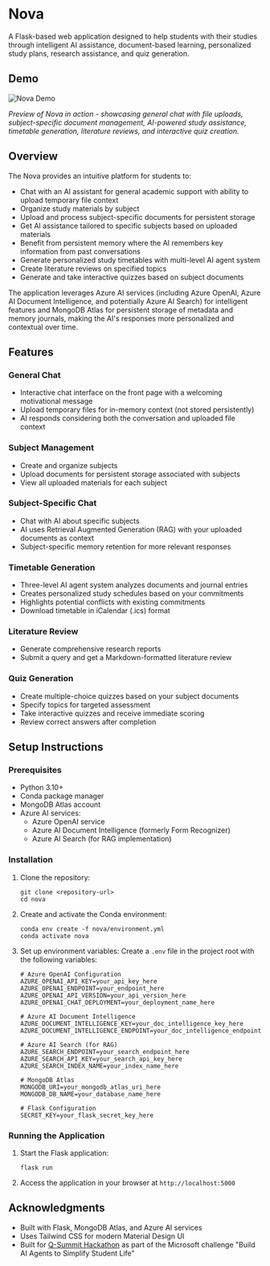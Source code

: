 # Nova

A Flask-based web application designed to help students with their studies through intelligent AI assistance, document-based learning, personalized study plans, research assistance, and quiz generation.

## Demo

![Nova Demo](screencaps/preview.gif)

*Preview of Nova in action - showcasing general chat with file uploads, subject-specific document management, AI-powered study assistance, timetable generation, literature reviews, and interactive quiz creation.*

## Overview

The Nova provides an intuitive platform for students to:

- Chat with an AI assistant for general academic support with ability to upload temporary file context
- Organize study materials by subject
- Upload and process subject-specific documents for persistent storage
- Get AI assistance tailored to specific subjects based on uploaded materials
- Benefit from persistent memory where the AI remembers key information from past conversations
- Generate personalized study timetables with multi-level AI agent system
- Create literature reviews on specified topics
- Generate and take interactive quizzes based on subject documents

The application leverages Azure AI services (including Azure OpenAI, Azure AI Document Intelligence, and potentially Azure AI Search) for intelligent features and MongoDB Atlas for persistent storage of metadata and memory journals, making the AI's responses more personalized and contextual over time.

## Features

### General Chat
- Interactive chat interface on the front page with a welcoming motivational message
- Upload temporary files for in-memory context (not stored persistently)
- AI responds considering both the conversation and uploaded file context

### Subject Management
- Create and organize subjects
- Upload documents for persistent storage associated with subjects
- View all uploaded materials for each subject

### Subject-Specific Chat
- Chat with AI about specific subjects
- AI uses Retrieval Augmented Generation (RAG) with your uploaded documents as context
- Subject-specific memory retention for more relevant responses

### Timetable Generation
- Three-level AI agent system analyzes documents and journal entries
- Creates personalized study schedules based on your commitments
- Highlights potential conflicts with existing commitments
- Download timetable in iCalendar (.ics) format

### Literature Review
- Generate comprehensive research reports
- Submit a query and get a Markdown-formatted literature review

### Quiz Generation
- Create multiple-choice quizzes based on your subject documents
- Specify topics for targeted assessment
- Take interactive quizzes and receive immediate scoring
- Review correct answers after completion

## Setup Instructions

### Prerequisites

- Python 3.10+
- Conda package manager
- MongoDB Atlas account
- Azure AI services:
  - Azure OpenAI service
  - Azure AI Document Intelligence (formerly Form Recognizer)
  - Azure AI Search (for RAG implementation)

### Installation

1. Clone the repository:
   ```
   git clone <repository-url>
   cd nova
   ```

2. Create and activate the Conda environment:
   ```
   conda env create -f nova/environment.yml
   conda activate nova
   ```

3. Set up environment variables:
   Create a `.env` file in the project root with the following variables:
   ```
   # Azure OpenAI Configuration
   AZURE_OPENAI_API_KEY=your_api_key_here
   AZURE_OPENAI_ENDPOINT=your_endpoint_here
   AZURE_OPENAI_API_VERSION=your_api_version_here
   AZURE_OPENAI_CHAT_DEPLOYMENT=your_deployment_name_here

   # Azure AI Document Intelligence
   AZURE_DOCUMENT_INTELLIGENCE_KEY=your_doc_intelligence_key_here
   AZURE_DOCUMENT_INTELLIGENCE_ENDPOINT=your_doc_intelligence_endpoint_here

   # Azure AI Search (for RAG)
   AZURE_SEARCH_ENDPOINT=your_search_endpoint_here
   AZURE_SEARCH_API_KEY=your_search_api_key_here
   AZURE_SEARCH_INDEX_NAME=your_index_name_here

   # MongoDB Atlas
   MONGODB_URI=your_mongodb_atlas_uri_here
   MONGODB_DB_NAME=your_database_name_here

   # Flask Configuration
   SECRET_KEY=your_flask_secret_key_here
   ```

### Running the Application

1. Start the Flask application:
   ```
   flask run
   ```

2. Access the application in your browser at `http://localhost:5000`

## Acknowledgments

- Built with Flask, MongoDB Atlas, and Azure AI services
- Uses Tailwind CSS for modern Material Design UI
- Built for [Q-Summit Hackathon](https://www.q-summit.com/hackathon) as part of the Microsoft challenge "Build AI Agents to Simplify Student Life"
